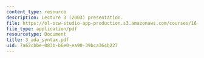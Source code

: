 ```yaml
---
content_type: resource
description: Lecture 3 (2003) presentation.
file: https://ol-ocw-studio-app-production.s3.amazonaws.com/courses/16-01-unified-engineering-i-ii-iii-iv-fall-2005-spring-2006/7a62cbbe083bb6e0ea9039bca364b227_3_ada_syntax.pdf
file_type: application/pdf
resourcetype: Document
title: 3_ada_syntax.pdf
uid: 7a62cbbe-083b-b6e0-ea90-39bca364b227
---
```

